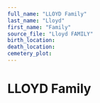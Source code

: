 ```yaml
---
full_name: "LLOYD Family"
last_name: "Lloyd"
first_name: "Family"
source_file: "Lloyd FAMILY"
birth_location:
death_location:
cemetery_plot: 
---
```

# LLOYD Family

